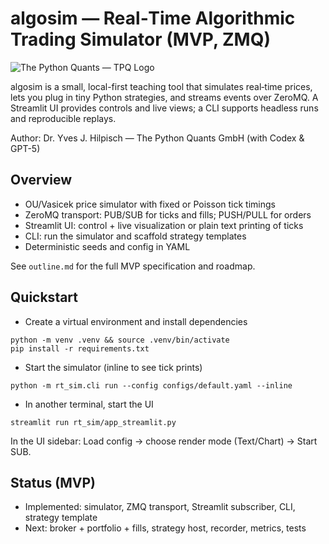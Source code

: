 # algosim — Real‑Time Algorithmic Trading Simulator (MVP, ZMQ)

![The Python Quants — TPQ Logo](https://hilpisch.com/tpq_logo.png)

algosim is a small, local-first teaching tool that simulates real‑time prices, lets you plug in tiny Python strategies, and streams events over ZeroMQ. A Streamlit UI provides controls and live views; a CLI supports headless runs and reproducible replays.

Author: Dr. Yves J. Hilpisch — The Python Quants GmbH (with Codex & GPT-5)

## Overview

- OU/Vasicek price simulator with fixed or Poisson tick timings
- ZeroMQ transport: PUB/SUB for ticks and fills; PUSH/PULL for orders
- Streamlit UI: control + live visualization or plain text printing of ticks
- CLI: run the simulator and scaffold strategy templates
- Deterministic seeds and config in YAML

See `outline.md` for the full MVP specification and roadmap.

## Quickstart

- Create a virtual environment and install dependencies

```
python -m venv .venv && source .venv/bin/activate
pip install -r requirements.txt
```

- Start the simulator (inline to see tick prints)

```
python -m rt_sim.cli run --config configs/default.yaml --inline
```

- In another terminal, start the UI

```
streamlit run rt_sim/app_streamlit.py
```

In the UI sidebar: Load config → choose render mode (Text/Chart) → Start SUB.

## Status (MVP)

- Implemented: simulator, ZMQ transport, Streamlit subscriber, CLI, strategy template
- Next: broker + portfolio + fills, strategy host, recorder, metrics, tests

